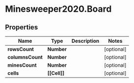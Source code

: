 # Minesweeper2020.Board

## Properties

Name | Type | Description | Notes
------------ | ------------- | ------------- | -------------
**rowsCount** | **Number** |  | [optional] 
**columnsCount** | **Number** |  | [optional] 
**minesCount** | **Number** |  | [optional] 
**cells** | **[[Cell]]** |  | [optional] 


